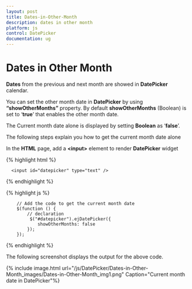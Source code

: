 ```yaml
---
layout: post
title: Dates-in-Other-Month
description: dates in other month
platform: js
control: DatePicker
documentation: ug
---
```


# Dates in Other Month

**Dates** from the previous and next month are showed in **DatePicker** calendar. 

You can set the other month date in **DatePicker** by using **“showOtherMonths”** property. By default **showOtherMonths** (Boolean) is set to ‘**true**’ that enables the other month date.

The Current month date alone is displayed by setting **Boolean** as ‘**false**’.

The following steps explain you how to get the current month date alone

In the **HTML** page, add a **&lt;input&gt;** element to render **DatePicker** widget

  {% highlight html %}
  
      <input id="datepicker" type="text" />
      
  {% endhighlight %}
  
  {% highlight js %}

        // Add the code to get the current month date
        $(function () {
            // declaration
             $("#datepicker").ejDatePicker({
                showOtherMonths: false
            });
        });


  {% endhighlight %}


The following screenshot displays the output for the above code.

{% include image.html url="/js/DatePicker/Dates-in-Other-Month_images/Dates-in-Other-Month_img1.png" Caption="Current month date in DatePicker"%}


